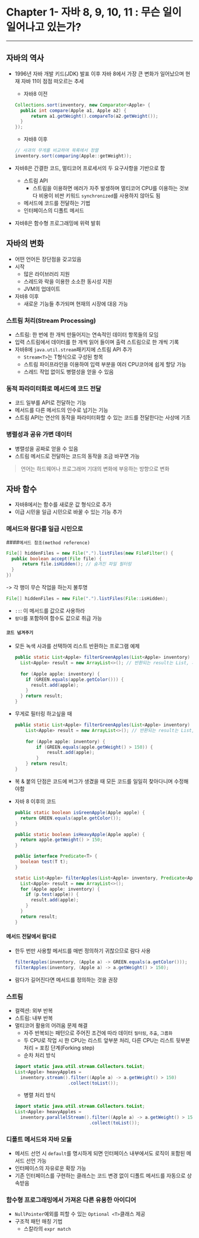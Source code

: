 # Chapter 1- 자바 8, 9, 10, 11 : 무슨 일이 일어나고 있는가?
<hr>

## 자바의 역사
- 1996년 자바 개발 키드(JDK) 발표 이후 자바 8에서 가장 큰 변화가 일어났으며 현재 자바 11이 점점 떠오르는 추세
  - 자바8 이전
  ```java
  Collections.sort(inventory, new Comparator<Apple> {
    public int compare(Apple a1, Apple a2) {
        return a1.getWeight().compareTo(a2.getWeight());
    }
  });
  ```
  - 자바8 이후
  ```java
  // 사과의 무게를 비교하여 목록에서 정렬
  inventory.sort(comparing(Apple::getWeight));
  ```
  
- 자바8은 간결한 코드, 멀티코어 프로세서의 두 요구사항을 기반으로 함
  - 스트림 API
    - 스트림을 이용하면 에러가 자주 발생하며 멀티코어 CPU를 이용하는 것보다 비용이 비싼 키워드 `synchronized`를 사용하지 않아도 됨
  - 메서드에 코드를 전달하는 기법
  - 인터페이스의 디폴트 메서드
  
- 자바8은 함수형 프로그래밍에 위력 발휘

## 자바의 변화
- 어떤 언어든 장단점을 갖고있음
- 시작
  - 많은 라이브러리 지원
  - 스레드와 락을 이용한 소소한 동시성 지원
  - JVM의 업데이트
- 자바8 이후
  - 새로운 기능들 추가되며 현재의 시장에 대응 가능

### 스트림 처리(Stream Processing)
- 스트림: 한 번에 한 개씩 만들어지는 연속적인 데이터 항목들의 모임
- 입력 스트림에서 데이터를 한 개씩 읽어 들이며 출력 스트림으로 한 개씩 기록
- 자바8에 `java.util.stream`패키지에 스트림 API 추가
  - `Stream<T>`는 T형식으로 구성된 항목
  - 스트림 파이프라인을 이용하여 입력 부분을 여러 CPU코어에 쉽게 할당 가능
  - 스레드 작업 없이도 병렬성을 얻을 수 있음

### 동적 파라미터화로 메서드에 코드 전달
- 코드 일부를 API로 전달하는 기능
- 메서드를 다른 메서드의 인수로 넘기는 기능
- 스트림 API는 연산의 동작을 파라미터화할 수 있는 코드를 전달한다는 사상에 기초

### 병렬성과 공유 가변 데이터
- 병렬성을 공짜로 얻을 수 있음
- 스트림 메서드로 전달하는 코드의 동작을 조금 바꾸면 가능

> 언어는 하드웨어나 프로그래머 기대의 변화에 부응하는 방향으로 변화

## 자바 함수
- 자바8에서는 함수를 새로운 값 형식으로 추가
- 이급 시민을 일급 시민으로 바꿀 수 있는 기능 추가

### 메서드와 람다를 일급 시민으로

####`메서드 참조(method reference)`
  ```java
  File[] hiddenFiles = new File(".").listFiles(new FileFilter() {
    public boolean accept(File file) {
        return file.isHidden(); // 숨겨진 파일 필터링
    }
  })
  ```
  -> 각 행이 무슨 작업을 하는지 불투명
  ```java
  File[] hiddenFiles = new File(".").listFiles(File::isHidden);
  ```
  - `::`: 이 메서드를 값으로 사용하라
  - `람다`를 포함하여 함수도 값으로 취급 가능

#### `코드 넘겨주기`
    
- 모든 녹색 사과를 선택하여 리스트 반환하는 프로그램 예제
  ```java
  public static List<Apple> filterGreenApples(List<Apple> inventory) {
    List<Apple> result = new ArrayList<>(); // 반환되는 result는 List, 처음에는 비어있지만 점점 녹색사과로 채워짐
     
    for (Apple apple: inventory) {
      if (GREEN.equals(apple.getColor())) {
        result.add(apple);
      }   
    } return result;
  }
  ```

- 무게로 필터링 하고싶을 때
  ```java
  public static List<Apple> filterGreenApples(List<Apple> inventory) {
      List<Apple> result = new ArrayList<>(); // 반환되는 result는 List, 처음에는 비어있지만 점점 녹색사과로 채워짐
     
      for (Apple apple: inventory) {
          if (GREEN.equals(apple.getWeight() > 150)) {
              result.add(apple);
          }   
      } return result;
  }
  ```
  
- 복 & 붙의 단점은 코드에 버그가 생겼을 때 모든 코드를 일일히 찾아다니며 수정해야함
- 자바 8 이후의 코드
  ```java
  public static boolean isGreenApple(Apple apple) {
    return GREEN.equals(apple.getColor());
  }
  
  public static boolean isHeavyApple(Apple apple) {
    return apple.getWeight() > 150;
  }
  
  public interface Predicate<T> {
    boolean test(T t);
  }
  
  static List<Apple> filterApples(List<Apple> inventory, Predicate<Apple> p) {
    List<Apple> result = new ArrayList<>();
    for (Apple apple: inventory) {
      if (p.test(apple)) {
        result.add(apple);
      }
    }
    return result;
  }
  ```
  
#### 메서드 전달에서 람다로
- 한두 번만 사용할 메서드를 매번 정의하기 귀찮으므로 람다 사용
  ```java
  filterApples(inventory, (Apple a) -> GREEN.equals(a.getColor()));
  filterApples(inventory, (Apple a) -> a.getWeight() > 150);
  ```
  
- 람다가 길어진다면 메서드를 정의하는 것을 권장

### 스트림
- 컬렉션: 외부 반복
- 스트림: 내부 반복
- 멀티코어 활용의 어려움 문제 해결
  - 자주 반복되는 패턴으로 주어진 조건에 따라 데이터 `필터링`, `추출`, `그룹화`
  - 두 CPU로 작업 시 한 CPU는 리스트 앞부분 처리, 다른 CPU는 리스트 뒷부분 처리 = 포킹 단계(Forking step)
  - 순차 처리 방식
  ```java
  import static java.util.stream.Collectors.toList;
  List<Apple> heavyApples =
    inventory.stream().filter((Apple a) -> a.getWeight() > 150)
                      .collect(toList());
  ```
  - 병렬 처리 방식
  ```java
  import static java.util.stream.Collectors.toList;
  List<Apple> heavyApples =
    inventory.parallelStream().filter((Apple a) -> a.getWeight() > 150)
                              .collect(toList());
  ```
  
### 디폴트 메서드와 자바 모듈
- 메서드 선언 시 `default`를 명시하게 되면 인터페이스 내부에서도 로직이 포함된 메서드 선언 가능
- 인터페이스의 자유로운 확장 가능
- 기존 인터페이스를 구현하는 클래스는 코드 변경 없이 디폴트 메서드를 자동으로 상속받음

### 함수형 프로그래밍에서 가져온 다른 유용한 아이디어
- `NullPointer`예외를 피할 수 있는 `Optional <T>`클래스 제공
- 구조적 패턴 매칭 기법
  - 스칼라의 `expr match`